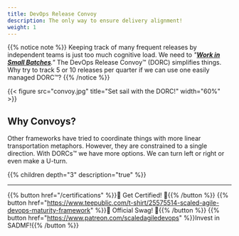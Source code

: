 ```yaml
---
title: DevOps Release Convoy
description: The only way to ensure delivery alignment!
weight: 1
---
```


{{% notice note %}}
Keeping track of many frequent releases by independent teams is just too much cognitive load. We need to *"[**Work in Small Batches**](/principles/#work-in-small-batches)."* The DevOps Release Convoy&trade; (DORC) simplifies things. Why try to track 5 or 10 releases per quarter if we can use one easily managed DORC&trade;?
{{% /notice %}}

{{< figure src="convoy.jpg" title="Set sail with the DORC!" width="60%" >}}


## Why Convoys?

Other frameworks have tried to coordinate things with more linear transportation metaphors. However, they are constrained to a single direction. With DORCs&trade; we have more options. We can turn left or right or even make a U-turn.

{{% children depth="3" description="true" %}}

---

{{% button href="/certifications" %}}🏅 Get Certified! 🏅{{% /button %}}
{{% button href="https://www.teepublic.com/t-shirt/25575514-scaled-agile-devops-maturity-framework" %}}💸 Official Swag! 💸{{% /button %}}
{{% button href="https://www.patreon.com/scaledagiledevops" %}}Invest in SADMF!{{% /button %}}